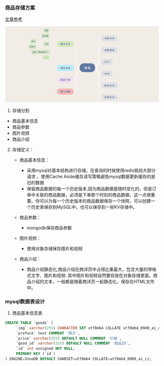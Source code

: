 ### 商品存储方案
[文章参考](https://cloud.tencent.com/developer/article/1633979)

<img src="../../static/ejb0h4pmkc.png"> 

1. 存储分割

- 商品基本信息
- 商品参数
- 图片视频
- 商品介绍

2. 存储定义：
   - 商品基本信息：
     - 采用mysql对基本结构进行存储，在查询的时候使用redis抵挡大部分请求
       ，使用Cache Aside缓存读写策略避免mysql数据更新缓存的是旧的数据
     - 保留商品数据的每一个历史版本,因为商品数据是随时变化的，但是订单中关联的商品数据，必须是下单那个时刻的商品数据，这一点很重要。你可以为每一个历史版本的商品数据保存一个快照，可以创建一个历史表保存到MySQL中，也可以保存到一些KV存储中。

   - 商品参数：
     - mongodb保存商品参数

   - 图片视频：
     - 使用对象存储保存图片和视频
   - 商品介绍：
     - 商品介绍静态化,商品介绍在商详页中占得比重最大，包含大量的带格式文字、图片和视频.
       其中图片和视频自然要存放在对象存储里面，商品介绍的文本，一般都是随着商详页一起静态化，保存在HTML文件中。


### mysql数据表设计
1. 商品基本信息表
```sql
CREATE TABLE `goods` (
     `img` varchar(255) CHARACTER SET utf8mb4 COLLATE utf8mb4_0900_ai_ci DEFAULT NULL COMMENT '图片',
     `preface` text COMMENT '简介',
     `price` varchar(255) DEFAULT NULL COMMENT '价格',
     `good_id` varchar(255) DEFAULT NULL COMMENT '商品ID',
     `id` int unsigned NOT NULL,
     PRIMARY KEY (`id`)
) ENGINE=InnoDB DEFAULT CHARSET=utf8mb4 COLLATE=utf8mb4_0900_ai_ci;
```